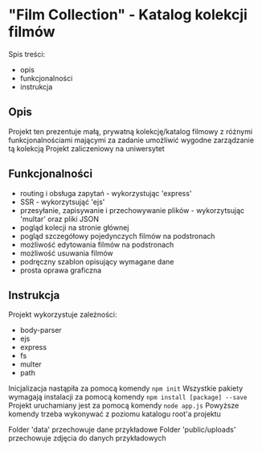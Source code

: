 # "Film Collection" - Katalog kolekcji filmów

Spis treści:
- opis
- funkcjonalności
- instrukcja

## Opis
Projekt ten prezentuje małą, prywatną kolekcję/katalog filmowy z różnymi funkcjonalnościami mającymi za zadanie umożliwić wygodne zarządzanie tą kolekcją
Projekt zaliczeniowy na uniwersytet

## Funkcjonalności
- routing i obsługa zapytań - wykorzystując 'express'
- SSR - wykorzytsująć 'ejs'
- przesyłanie, zapisywanie i przechowywanie plików - wykorzytsując 'multar' oraz pliki JSON
- pogląd kolecji na stronie głównej
- pogląd szczegółowy pojedynczych filmów na podstronach
- możliwość edytowania filmów na podstronach
- możliwość usuwania filmów
- podręczny szablon opisujący wymagane dane
- prosta oprawa graficzna

## Instrukcja
Projekt wykorzystuje zależności:
- body-parser
- ejs
- express
- fs
- multer
- path

Inicjalizacja nastąpiła za pomocą komendy `npm init`
Wszystkie pakiety wymagają instalacji za pomocą komendy `npm install [package] --save`
Projekt uruchamiany jest za pomocą komendy `node app.js`
Powyższe komendy trzeba wykonywać z poziomu katalogu root'a projektu

Folder 'data' przechowuje dane przykładowe
Folder 'public/uploads' przechowuje zdjęcia do danych przykładowych
